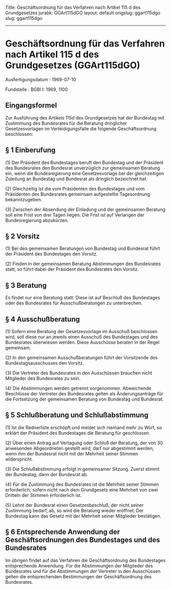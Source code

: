 Title: Geschäftsordnung für das Verfahren nach Artikel 115 d des Grundgesetzes
jurabk: GGArt115dGO
layout: default
origslug: ggart115dgo
slug: ggart115dgo

---

# Geschäftsordnung für das Verfahren nach Artikel 115 d des Grundgesetzes (GGArt115dGO)

Ausfertigungsdatum
:   1969-07-10

Fundstelle
:   BGBl I: 1969, 1100



## Eingangsformel

Zur Ausführung des Artikels 115d des Grundgesetzes hat der Bundestag
mit Zustimmung des Bundesrates für die Beratung dringlicher
Gesetzesvorlagen im Verteidigungsfalle die folgende Geschäftsordnung
beschlossen:


## § 1 Einberufung

(1) Der Präsident des Bundestages beruft den Bundestag und der
Präsident des Bundesrates den Bundesrat unverzüglich zur gemeinsamen
Beratung ein, wenn die Bundesregierung eine Gesetzesvorlage bei der
gleichzeitigen Zuleitung an Bundestag und Bundesrat als dringlich
bezeichnet hat.

(2) Gleichzeitig ist die vom Präsidenten des Bundestages und vom
Präsidenten des Bundesrates gemeinsam aufgestellte Tagesordnung
bekanntzugeben.

(3) Zwischen der Absendung der Einladung und der gemeinsamen Beratung
soll eine Frist von drei Tagen liegen. Die Frist ist auf Verlangen der
Bundesregierung abzukürzen.


## § 2 Vorsitz

(1) Bei den gemeinsamen Beratungen von Bundestag und Bundesrat führt
der Präsident des Bundestages den Vorsitz.

(2) Finden in der gemeinsamen Beratung Abstimmungen des Bundesrates
statt, so führt dabei der Präsident des Bundesrates den Vorsitz.


## § 3 Beratung

Es findet nur eine Beratung statt. Diese ist auf Beschluß des
Bundestages oder des Bundesrates für Ausschußberatungen zu
unterbrechen.


## § 4 Ausschußberatung

(1) Sofern eine Beratung der Gesetzesvorlage im Ausschuß beschlossen
wird, soll diese nur an jeweils einen Ausschuß des Bundestages und des
Bundesrates überwiesen werden. Diese Ausschüsse beraten in der Regel
gemeinsam.

(2) In den gemeinsamen Ausschußberatungen führt der Vorsitzende des
Bundestagsausschusses den Vorsitz.

(3) Die Vertreter des Bundesrates in den Ausschüssen brauchen nicht
Mitglieder des Bundesrates zu sein.

(4) Die Abstimmungen werden getrennt vorgenommen. Abweichende
Beschlüsse der Vertreter des Bundesrates gelten als Änderungsanträge
für die Fortsetzung der gemeinsamen Beratung von Bundestag und
Bundesrat.


## § 5 Schlußberatung und Schlußabstimmung

(1) Ist die Rednerliste erschöpft und meldet sich niemand mehr zu
Wort, so erklärt der Präsident des Bundestages die Beratung für
geschlossen.

(2) Über einen Antrag auf Vertagung oder Schluß der Beratung, der von
30 anwesenden Abgeordneten gestellt wird, darf nur abgestimmt werden,
wenn ihm der Bundesrat nicht mit der Mehrheit seiner Stimmen
widerspricht.

(3) Die Schlußabstimmung erfolgt in gemeinsamer Sitzung. Zuerst stimmt
der Bundestag, dann der Bundesrat ab.

(4) Für die Zustimmung des Bundesrates ist die Mehrheit seiner Stimmen
erforderlich, sofern nicht nach dem Grundgesetz eine Mehrheit von zwei
Dritteln der Stimmen erforderlich ist.

(5) Lehnt der Bundesrat einen Gesetzesbeschluß, der nicht seiner
Zustimmung bedarf, ab, so wird die Beratung wieder eröffnet. Der
Bundestag kann das Gesetz mit der Mehrheit seiner Mitglieder
bestätigen.


## § 6 Entsprechende Anwendung der Geschäftsordnungen des Bundestages und des Bundesrates

Im übrigen findet auf das Verfahren die Geschäftsordnung des
Bundestages entsprechende Anwendung. Für die Abstimmungen der
Mitglieder des Bundesrates und für die Abstimmungen der Vertreter in
den Ausschüssen gelten die entsprechenden Bestimmungen der
Geschäftsordnung des Bundesrates.

